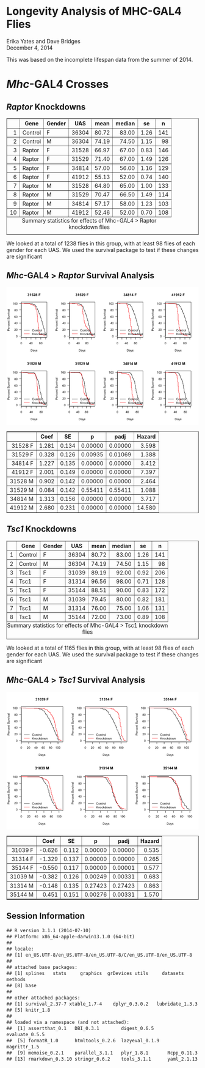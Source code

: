 # Longevity Analysis of MHC-GAL4 Flies
Erika Yates and Dave Bridges  
December 4, 2014  



This was based on the incomplete lifespan data from the summer of 2014.



# *Mhc*-GAL4 Crosses

## *Raptor* Knockdowns

<!-- html table generated in R 3.1.1 by xtable 1.7-4 package -->
<!-- Thu Dec 18 14:23:43 2014 -->
<table border=1>
<caption align="bottom"> Summary statistics for effects of Mhc-GAL4 > Raptor knockdown flies </caption>
<tr> <th>  </th> <th> Gene </th> <th> Gender </th> <th> UAS </th> <th> mean </th> <th> median </th> <th> se </th> <th> n </th>  </tr>
  <tr> <td align="right"> 1 </td> <td> Control </td> <td> F </td> <td> 36304 </td> <td align="right"> 80.72 </td> <td align="right"> 83.00 </td> <td align="right"> 1.26 </td> <td align="right"> 141 </td> </tr>
  <tr> <td align="right"> 2 </td> <td> Control </td> <td> M </td> <td> 36304 </td> <td align="right"> 74.19 </td> <td align="right"> 74.50 </td> <td align="right"> 1.15 </td> <td align="right">  98 </td> </tr>
  <tr> <td align="right"> 3 </td> <td> Raptor </td> <td> F </td> <td> 31528 </td> <td align="right"> 66.97 </td> <td align="right"> 67.00 </td> <td align="right"> 0.83 </td> <td align="right"> 146 </td> </tr>
  <tr> <td align="right"> 4 </td> <td> Raptor </td> <td> F </td> <td> 31529 </td> <td align="right"> 71.40 </td> <td align="right"> 67.00 </td> <td align="right"> 1.49 </td> <td align="right"> 126 </td> </tr>
  <tr> <td align="right"> 5 </td> <td> Raptor </td> <td> F </td> <td> 34814 </td> <td align="right"> 57.00 </td> <td align="right"> 56.00 </td> <td align="right"> 1.16 </td> <td align="right"> 129 </td> </tr>
  <tr> <td align="right"> 6 </td> <td> Raptor </td> <td> F </td> <td> 41912 </td> <td align="right"> 55.13 </td> <td align="right"> 52.00 </td> <td align="right"> 0.74 </td> <td align="right"> 140 </td> </tr>
  <tr> <td align="right"> 7 </td> <td> Raptor </td> <td> M </td> <td> 31528 </td> <td align="right"> 64.80 </td> <td align="right"> 65.00 </td> <td align="right"> 1.00 </td> <td align="right"> 133 </td> </tr>
  <tr> <td align="right"> 8 </td> <td> Raptor </td> <td> M </td> <td> 31529 </td> <td align="right"> 70.47 </td> <td align="right"> 66.50 </td> <td align="right"> 1.49 </td> <td align="right"> 114 </td> </tr>
  <tr> <td align="right"> 9 </td> <td> Raptor </td> <td> M </td> <td> 34814 </td> <td align="right"> 57.17 </td> <td align="right"> 58.00 </td> <td align="right"> 1.23 </td> <td align="right"> 103 </td> </tr>
  <tr> <td align="right"> 10 </td> <td> Raptor </td> <td> M </td> <td> 41912 </td> <td align="right"> 52.46 </td> <td align="right"> 52.00 </td> <td align="right"> 0.70 </td> <td align="right"> 108 </td> </tr>
   </table>

We looked at a total of 1238 flies in this group, with at least 98 flies of each gender for each UAS.  We used the survival package to test if these changes are significant

## *Mhc*-GAL4 > *Raptor* Survival Analysis

![](figure/mhc-gal4-raptor-survival-1.png) <!-- html table generated in R 3.1.1 by xtable 1.7-4 package -->
<!-- Thu Dec 18 14:23:43 2014 -->
<table border=1>
<tr> <th>  </th> <th> Coef </th> <th> SE </th> <th> p </th> <th> padj </th> <th> Hazard </th>  </tr>
  <tr> <td align="right"> 31528 F </td> <td align="right"> 1.281 </td> <td align="right"> 0.134 </td> <td align="right"> 0.00000 </td> <td align="right"> 0.00000 </td> <td align="right"> 3.598 </td> </tr>
  <tr> <td align="right"> 31529 F </td> <td align="right"> 0.328 </td> <td align="right"> 0.126 </td> <td align="right"> 0.00935 </td> <td align="right"> 0.01069 </td> <td align="right"> 1.388 </td> </tr>
  <tr> <td align="right"> 34814 F </td> <td align="right"> 1.227 </td> <td align="right"> 0.135 </td> <td align="right"> 0.00000 </td> <td align="right"> 0.00000 </td> <td align="right"> 3.412 </td> </tr>
  <tr> <td align="right"> 41912 F </td> <td align="right"> 2.001 </td> <td align="right"> 0.149 </td> <td align="right"> 0.00000 </td> <td align="right"> 0.00000 </td> <td align="right"> 7.397 </td> </tr>
  <tr> <td align="right"> 31528 M </td> <td align="right"> 0.902 </td> <td align="right"> 0.142 </td> <td align="right"> 0.00000 </td> <td align="right"> 0.00000 </td> <td align="right"> 2.464 </td> </tr>
  <tr> <td align="right"> 31529 M </td> <td align="right"> 0.084 </td> <td align="right"> 0.142 </td> <td align="right"> 0.55411 </td> <td align="right"> 0.55411 </td> <td align="right"> 1.088 </td> </tr>
  <tr> <td align="right"> 34814 M </td> <td align="right"> 1.313 </td> <td align="right"> 0.156 </td> <td align="right"> 0.00000 </td> <td align="right"> 0.00000 </td> <td align="right"> 3.717 </td> </tr>
  <tr> <td align="right"> 41912 M </td> <td align="right"> 2.680 </td> <td align="right"> 0.231 </td> <td align="right"> 0.00000 </td> <td align="right"> 0.00000 </td> <td align="right"> 14.580 </td> </tr>
   </table>

## *Tsc1* Knockdowns

<!-- html table generated in R 3.1.1 by xtable 1.7-4 package -->
<!-- Thu Dec 18 14:23:43 2014 -->
<table border=1>
<caption align="bottom"> Summary statistics for effects of Mhc-GAL4 > Tsc1 knockdown flies </caption>
<tr> <th>  </th> <th> Gene </th> <th> Gender </th> <th> UAS </th> <th> mean </th> <th> median </th> <th> se </th> <th> n </th>  </tr>
  <tr> <td align="right"> 1 </td> <td> Control </td> <td> F </td> <td> 36304 </td> <td align="right"> 80.72 </td> <td align="right"> 83.00 </td> <td align="right"> 1.26 </td> <td align="right"> 141 </td> </tr>
  <tr> <td align="right"> 2 </td> <td> Control </td> <td> M </td> <td> 36304 </td> <td align="right"> 74.19 </td> <td align="right"> 74.50 </td> <td align="right"> 1.15 </td> <td align="right">  98 </td> </tr>
  <tr> <td align="right"> 3 </td> <td> Tsc1 </td> <td> F </td> <td> 31039 </td> <td align="right"> 89.19 </td> <td align="right"> 92.00 </td> <td align="right"> 0.92 </td> <td align="right"> 206 </td> </tr>
  <tr> <td align="right"> 4 </td> <td> Tsc1 </td> <td> F </td> <td> 31314 </td> <td align="right"> 96.56 </td> <td align="right"> 98.00 </td> <td align="right"> 0.71 </td> <td align="right"> 128 </td> </tr>
  <tr> <td align="right"> 5 </td> <td> Tsc1 </td> <td> F </td> <td> 35144 </td> <td align="right"> 88.51 </td> <td align="right"> 90.00 </td> <td align="right"> 0.83 </td> <td align="right"> 172 </td> </tr>
  <tr> <td align="right"> 6 </td> <td> Tsc1 </td> <td> M </td> <td> 31039 </td> <td align="right"> 79.45 </td> <td align="right"> 80.00 </td> <td align="right"> 0.82 </td> <td align="right"> 181 </td> </tr>
  <tr> <td align="right"> 7 </td> <td> Tsc1 </td> <td> M </td> <td> 31314 </td> <td align="right"> 76.00 </td> <td align="right"> 75.00 </td> <td align="right"> 1.06 </td> <td align="right"> 131 </td> </tr>
  <tr> <td align="right"> 8 </td> <td> Tsc1 </td> <td> M </td> <td> 35144 </td> <td align="right"> 72.00 </td> <td align="right"> 73.00 </td> <td align="right"> 0.89 </td> <td align="right"> 108 </td> </tr>
   </table>

We looked at a total of 1165 flies in this group, with at least 98 flies of each gender for each UAS.  We used the survival package to test if these changes are significant

## *Mhc*-GAL4 > *Tsc1* Survival Analysis

![](figure/mhc-gal4-tsc1-survival-1.png) <!-- html table generated in R 3.1.1 by xtable 1.7-4 package -->
<!-- Thu Dec 18 14:23:43 2014 -->
<table border=1>
<tr> <th>  </th> <th> Coef </th> <th> SE </th> <th> p </th> <th> padj </th> <th> Hazard </th>  </tr>
  <tr> <td align="right"> 31039 F </td> <td align="right"> -0.626 </td> <td align="right"> 0.112 </td> <td align="right"> 0.00000 </td> <td align="right"> 0.00000 </td> <td align="right"> 0.535 </td> </tr>
  <tr> <td align="right"> 31314 F </td> <td align="right"> -1.329 </td> <td align="right"> 0.137 </td> <td align="right"> 0.00000 </td> <td align="right"> 0.00000 </td> <td align="right"> 0.265 </td> </tr>
  <tr> <td align="right"> 35144 F </td> <td align="right"> -0.550 </td> <td align="right"> 0.117 </td> <td align="right"> 0.00000 </td> <td align="right"> 0.00001 </td> <td align="right"> 0.577 </td> </tr>
  <tr> <td align="right"> 31039 M </td> <td align="right"> -0.382 </td> <td align="right"> 0.126 </td> <td align="right"> 0.00249 </td> <td align="right"> 0.00331 </td> <td align="right"> 0.683 </td> </tr>
  <tr> <td align="right"> 31314 M </td> <td align="right"> -0.148 </td> <td align="right"> 0.135 </td> <td align="right"> 0.27423 </td> <td align="right"> 0.27423 </td> <td align="right"> 0.863 </td> </tr>
  <tr> <td align="right"> 35144 M </td> <td align="right"> 0.451 </td> <td align="right"> 0.151 </td> <td align="right"> 0.00276 </td> <td align="right"> 0.00331 </td> <td align="right"> 1.570 </td> </tr>
   </table>



## Session Information

```
## R version 3.1.1 (2014-07-10)
## Platform: x86_64-apple-darwin13.1.0 (64-bit)
## 
## locale:
## [1] en_US.UTF-8/en_US.UTF-8/en_US.UTF-8/C/en_US.UTF-8/en_US.UTF-8
## 
## attached base packages:
## [1] splines   stats     graphics  grDevices utils     datasets  methods  
## [8] base     
## 
## other attached packages:
## [1] survival_2.37-7 xtable_1.7-4    dplyr_0.3.0.2   lubridate_1.3.3
## [5] knitr_1.8      
## 
## loaded via a namespace (and not attached):
##  [1] assertthat_0.1   DBI_0.3.1        digest_0.6.5     evaluate_0.5.5  
##  [5] formatR_1.0      htmltools_0.2.6  lazyeval_0.1.9   magrittr_1.5    
##  [9] memoise_0.2.1    parallel_3.1.1   plyr_1.8.1       Rcpp_0.11.3     
## [13] rmarkdown_0.3.10 stringr_0.6.2    tools_3.1.1      yaml_2.1.13
```
